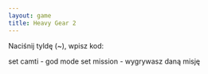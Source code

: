 ```yaml
---
layout: game
title: Heavy Gear 2
---
```


Naciśnij tyldę (~), wpisz kod:

set camti 		- god mode
set mission 	- wygrywasz daną misję

